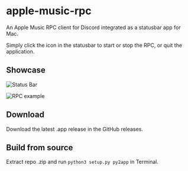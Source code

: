 # apple-music-rpc

An Apple Music RPC client for Discord integrated as a statusbar app for Mac.

Simply click the icon in the statusbar to start or stop the RPC, or quit the application.

## Showcase

![Status Bar](https://i.imgur.com/nymeFxf.png)

![RPC example](https://i.imgur.com/ikqHKrp.png)

## Download

Download the latest .app release in the GitHub releases.

## Build from source

Extract repo .zip and run `python3 setup.py py2app` in Terminal.
